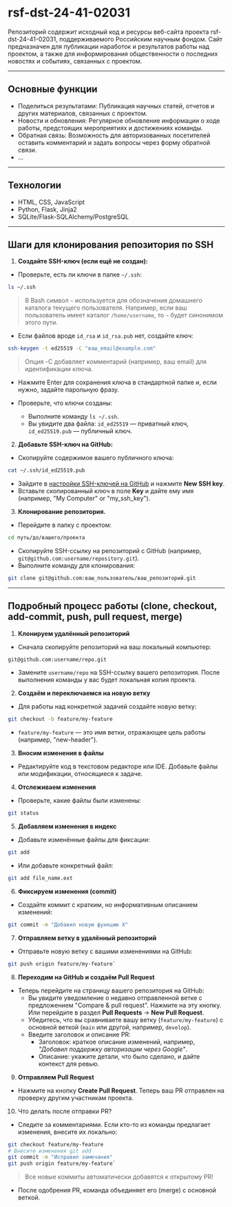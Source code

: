# rsf-dst-24-41-02031
Репозиторий содержит исходный код и ресурсы веб-сайта проекта rsf-dst-24-41-02031, поддерживаемого Российским научным фондом.
Сайт предназначен для публикации наработок и результатов работы над проектом, а также для информирования общественности о последних новостях и событиях, связанных с проектом.

---
## Основные функции
- Поделиться результатами: Публикация научных статей, отчетов и других материалов, связанных с проектом.
- Новости и обновления: Регулярное обновление информации о ходе работы, предстоящих мероприятиях и достижениях команды.
- Обратная связь: Возможность для авторизованных посетителей оставить комментарий и задать вопросы через форму обратной связи.
- ...

---
## Технологии
- HTML, CSS, JavaScript
- Python, Flask, Jinja2
- SQLite/Flask-SQLAlchemy/PostgreSQL

---
## Шаги для клонирования репозитория по SSH

1. **Создайте SSH-ключ (если ещё не создан):** 

- Проверьте, есть ли ключи в папке `~/.ssh`:  
```bash
ls ~/.ssh
```
> В Bash символ `~` используется для обозначения домашнего каталога текущего пользователя. Например, если ваш пользователь имеет каталог `/home/username`, то `~` будет синонимом этого пути.

- Если файлов вроде `id_rsa` и `id_rsa.pub` нет, создайте ключ:
```bash
ssh-keygen -t ed25519 -C "ваш_email@example.com"
```
> Опция -C добавляет комментарий (например, ваш email) для идентификации ключа.

- Нажмите Enter для сохранения ключа в стандартной папке и, если нужно, задайте парольную фразу.

- Проверьте, что ключи созданы:
	- Выполните команду `ls ~/.ssh`. 
	- Вы увидите два файла: `id_ed25519` — приватный ключ, `id_ed25519.pub` — публичный ключ.

2. **Добавьте SSH-ключ на GitHub:**

- Скопируйте содержимое вашего публичного ключа:

```bash
cat ~/.ssh/id_ed25519.pub
```
- Зайдите в [настройки SSH-ключей на GitHub](https://github.com/settings/keys) и нажмите **New SSH key**.
- Вставьте скопированный ключ в поле **Key** и дайте ему имя (например, "My Computer" or "my_ssh_key").

3. **Клонирование репозитория.**

- Перейдите в папку с проектом:

```bash
cd путь/до/вашего/проекта
```

- Скопируйте SSH-ссылку на репозиторий с GitHub (например, `git@github.com:username/repository.git`).
- Выполните команду для клонирования:

```bash
git clone git@github.com:ваш_пользователь/ваш_репозиторий.git
```

---
## Подробный процесс работы (clone, checkout, add-commit, push, pull request, merge)

1. **Клонируем удалённый репозиторий**
- Сначала скопируйте репозиторий на ваш локальный компьютер:
```bash
git@github.com:username/repo.git
```
- Замените `username/repo` на SSH-ссылку вашего репозитория. После выполнения команды у вас будет локальная копия проекта.

2. **Создаём и переключаемся на новую ветку**

- Для работы над конкретной задачей создайте новую ветку:
```bash
git checkout -b feature/my-feature
```
- `feature/my-feature` — это имя ветки, отражающее цель работы (например, "new-header").

3. **Вносим изменения в файлы**
- Редактируйте код в текстовом редакторе или IDE. Добавьте файлы или модификации, относящиеся к задаче.

4. **Отслеживаем изменения**
- Проверьте, какие файлы были изменены:
```bash
git status
```

5. **Добавляем изменения в индекс**
- Добавьте изменённые файлы для фиксации:
```bash
git add
```
- Или добавьте конкретный файл:
```bash
git add file_name.ext
```

6. **Фиксируем изменения (commit)**
- Создайте коммит с кратким, но информативным описанием изменений:
```bash
git commit -m "Добавил новую функцию X"
```

7. **Отправляем ветку в удалённый репозиторий**
- Отправьте новую ветку с вашими изменениями на GitHub:
```bash
git push origin feature/my-feature`
```

8. **Переходим на GitHub и создаём Pull Request**
- Теперь перейдите на страницу вашего репозитория на GitHub:
	- Вы увидите уведомление о недавно отправленной ветке с предложением "Compare & pull request". Нажмите на эту кнопку. Или перейдите в раздел **Pull Requests** → **New Pull Request**.
	- Убедитесь, что вы сравниваете вашу ветку (`feature/my-feature`) с основной веткой (`main` или другой, например, `develop`).
	- Введите заголовок и описание PR:
	    - Заголовок: краткое описание изменений, например, _"Добавил поддержку авторизации через Google"_.
	    - Описание: укажите детали, что было сделано, и дайте контекст для ревью.

9. **Отправляем Pull Request**
- Нажмите на кнопку **Create Pull Request**. Теперь ваш PR отправлен на проверку другим участникам проекта.

10. Что делать после отправки PR?
- Следите за комментариями. Если кто-то из команды предлагает изменения, внесите их локально:  
```bash
git checkout feature/my-feature
# Внесите изменения git add 
git commit -m "Исправил замечания"
git push origin feature/my-feature`
```    
> Все новые коммиты автоматически добавятся к открытому PR!
- После одобрения PR, команда объединяет его (merge) с основной веткой.